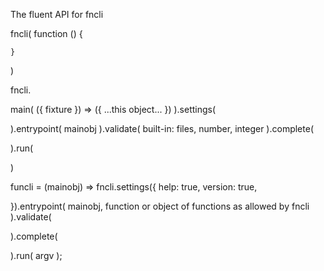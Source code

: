 The fluent API for fncli

fncli(
    function () {
        
    }
)


fncli.

main(
    ({  fixture }) => ({
        ...this object...
    })
).settings(

).entrypoint(
  mainobj
).validate(
    built-in: files, number, integer
).complete(

).run(

)

funcli = (mainobj) => fncli.settings({
    help: true,
    version: true,

}).entrypoint(
    mainobj, function or object of functions as allowed by fncli
).validate(

).complete(

).run(
    argv
);
